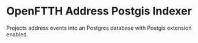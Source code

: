 # OpenFTTH Address Postgis Indexer

Projects address events into an Postgres database with Postgis extension enabled.
